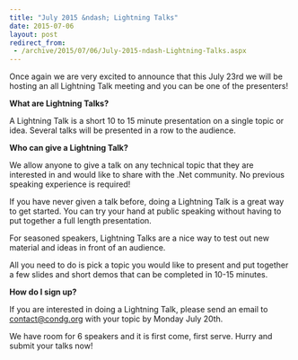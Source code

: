 ```yaml
---
title: "July 2015 &ndash; Lightning Talks"
date: 2015-07-06
layout: post
redirect_from:
 - /archive/2015/07/06/July-2015-ndash-Lightning-Talks.aspx
---
```


Once again we are very excited to announce that this July 23rd we will be hosting an all Lightning Talk meeting and you can be one of the presenters!    
 
**What are Lightning Talks?**  

A Lightning Talk is a short 10 to 15 minute presentation on a single topic or idea. Several talks will be presented in a row to the audience.

**Who can give a Lightning Talk?**  

We allow anyone to give a talk on any technical topic that they are interested in and would like to share with the .Net community. No previous speaking experience is required!

If you have never given a talk before, doing a Lightning Talk is a great way to get started. You can try your hand at public speaking without having to put together a full length presentation.

For seasoned speakers, Lightning Talks are a nice way to test out new material and ideas in front of an audience.

All you need to do is pick a topic you would like to present and put together a few slides and short demos that can be completed in 10-15 minutes.

**How do I sign up?**  

If you are interested in doing a Lightning Talk, please send an email to [contact@condg.org](mailto:contact@condg.org) with your topic by Monday July 20th.

We have room for 6 speakers and it is first come, first serve. Hurry and submit your talks now!
